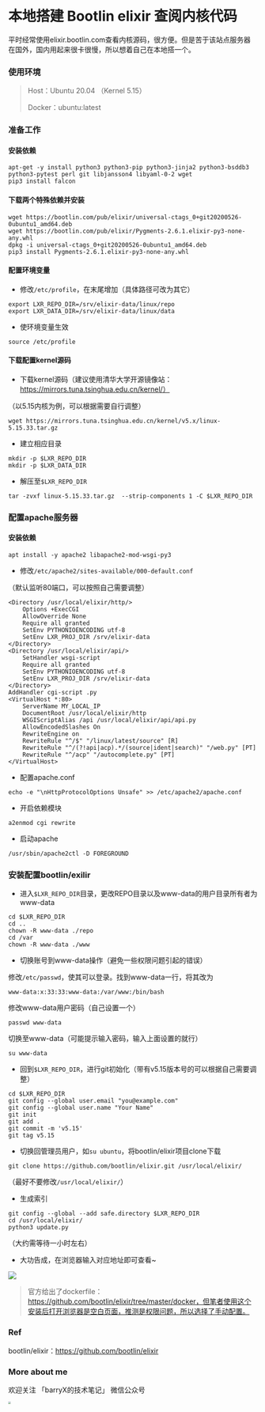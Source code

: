 # 本地搭建 Bootlin elixir 查阅内核代码


平时经常使用elixir.bootlin.com查看内核源码，很方便。但是苦于该站点服务器在国外，国内用起来很卡很慢，所以想着自己在本地搭一个。

### 使用环境

>Host：Ubuntu 20.04 （Kernel 5.15）
>
>Docker：ubuntu:latest

### 准备工作

#### 安装依赖

```
apt-get -y install python3 python3-pip python3-jinja2 python3-bsddb3 python3-pytest perl git libjansson4 libyaml-0-2 wget
pip3 install falcon
```

#### 下载两个特殊依赖并安装

```
wget https://bootlin.com/pub/elixir/universal-ctags_0+git20200526-0ubuntu1_amd64.deb
wget https://bootlin.com/pub/elixir/Pygments-2.6.1.elixir-py3-none-any.whl
dpkg -i universal-ctags_0+git20200526-0ubuntu1_amd64.deb
pip3 install Pygments-2.6.1.elixir-py3-none-any.whl
```

#### 配置环境变量

- 修改`/etc/profile`，在末尾增加（具体路径可改为其它）

```
export LXR_REPO_DIR=/srv/elixir-data/linux/repo
export LXR_DATA_DIR=/srv/elixir-data/linux/data
```

- 使环境变量生效

```
source /etc/profile
```

#### 下载配置kernel源码

- 下载kernel源码（建议使用清华大学开源镜像站：https://mirrors.tuna.tsinghua.edu.cn/kernel/）

（以5.15内核为例，可以根据需要自行调整）

```
wget https://mirrors.tuna.tsinghua.edu.cn/kernel/v5.x/linux-5.15.33.tar.gz
```

- 建立相应目录

```
mkdir -p $LXR_REPO_DIR
mkdir -p $LXR_DATA_DIR
```

- 解压至`$LXR_REPO_DIR`

```
tar -zvxf linux-5.15.33.tar.gz  --strip-components 1 -C $LXR_REPO_DIR
```

### 配置apache服务器

#### 安装依赖

```
apt install -y apache2 libapache2-mod-wsgi-py3 
```

- 修改`/etc/apache2/sites-available/000-default.conf`

（默认监听80端口，可以按照自己需要调整）

````
<Directory /usr/local/elixir/http/>
    Options +ExecCGI
    AllowOverride None
    Require all granted
    SetEnv PYTHONIOENCODING utf-8
    SetEnv LXR_PROJ_DIR /srv/elixir-data
</Directory>
<Directory /usr/local/elixir/api/>
    SetHandler wsgi-script
    Require all granted
    SetEnv PYTHONIOENCODING utf-8
    SetEnv LXR_PROJ_DIR /srv/elixir-data
</Directory>
AddHandler cgi-script .py
<VirtualHost *:80>
    ServerName MY_LOCAL_IP
    DocumentRoot /usr/local/elixir/http
    WSGIScriptAlias /api /usr/local/elixir/api/api.py
    AllowEncodedSlashes On
    RewriteEngine on
    RewriteRule "^/$" "/linux/latest/source" [R]
    RewriteRule "^/(?!api|acp).*/(source|ident|search)" "/web.py" [PT]
    RewriteRule "^/acp" "/autocomplete.py" [PT]
</VirtualHost>
````

- 配置apache.conf

```
echo -e "\nHttpProtocolOptions Unsafe" >> /etc/apache2/apache.conf
```

- 开启依赖模块

```
a2enmod cgi rewrite
```

- 启动apache

```
/usr/sbin/apache2ctl -D FOREGROUND
```

### 安装配置bootlin/exilir

- 进入`$LXR_REPO_DIR`目录，更改REPO目录以及www-data的用户目录所有者为www-data

```
cd $LXR_REPO_DIR
cd ..
chown -R www-data ./repo 
cd /var
chown -R www-data ./www
```

- 切换账号到www-data操作（避免一些权限问题引起的错误）

修改`/etc/passwd`，使其可以登录。找到www-data一行，将其改为

```
www-data:x:33:33:www-data:/var/www:/bin/bash
```

修改www-data用户密码（自己设置一个）

```
passwd www-data
```

切换至www-data（可能提示输入密码，输入上面设置的就行）

```
su www-data
```

- 回到`$LXR_REPO_DIR`，进行git初始化（带有v5.15版本号的可以根据自己需要调整）

```
cd $LXR_REPO_DIR
git config --global user.email "you@example.com"
git config --global user.name "Your Name"
git init
git add .
git commit -m 'v5.15'
git tag v5.15
```

- 切换回管理员用户，如`su ubuntu`，将bootlin/elixir项目clone下载

```
git clone https://github.com/bootlin/elixir.git /usr/local/elixir/
```

（最好不要修改`/usr/local/elixir/`）

- 生成索引

```
git config --global --add safe.directory $LXR_REPO_DIR
cd /usr/local/elixir/
python3 update.py
```

（大约需等待一小时左右）

- 大功告成，在浏览器输入对应地址即可查看~

<img src= "/images/bootlin.jpg" />

>官方给出了dockerfile：https://github.com/bootlin/elixir/tree/master/docker，但笔者使用这个安装后打开浏览器是空白页面，推测是权限问题，所以选择了手动配置。

### Ref

bootlin/elixir：https://github.com/bootlin/elixir

### More about me

欢迎关注 「barryX的技术笔记」 微信公众号

<img src="https://gitee.com/barryx/kernel_study/raw/master/img/202203231934741.png" style="zoom:33%;" />
